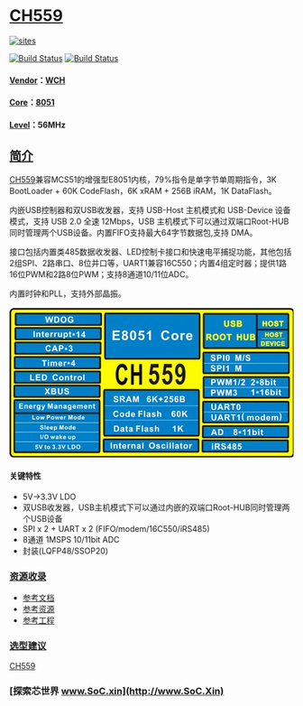 ﻿# [CH559](https://github.com/SoCXin/CH559)

[![sites](http://182.61.61.133/link/resources/SoC.png)](http://www.SoC.Xin)

[![Build Status](https://github.com/SoCXin/CH552/workflows/project/badge.svg)](https://github.com/SoCXin/CH552/actions/workflows/project.yml)
[![Build Status](https://github.com/SoCXin/CH552/workflows/src/badge.svg)](https://github.com/SoCXin/CH552/actions/workflows/src.yml)

#### [Vendor](https://github.com/SoCXin/Vendor)：[WCH](http://www.wch.cn/)
#### [Core](https://github.com/SoCXin/8051)：[8051](https://github.com/SoCXin/8051)
#### [Level](https://github.com/SoCXin/Level)：56MHz
## [简介](https://github.com/SoCXin/CH559/wiki)

[CH559](https://github.com/SoCXin/CH559)兼容MCS51的增强型E8051内核，79%指令是单字节单周期指令，3K BootLoader + 60K CodeFlash，6K xRAM + 256B iRAM，1K DataFlash。

内嵌USB控制器和双USB收发器，支持 USB-Host 主机模式和 USB-Device 设备模式，支持 USB 2.0 全速 12Mbps，USB 主机模式下可以通过双端口Root-HUB 同时管理两个USB设备。内置FIFO支持最大64字节数据包,支持 DMA。

接口包括内置类485数据收发器、LED控制卡接口和快速电平捕捉功能，其他包括2组SPI、2路串口、8位并口等，UART1兼容16C550；内置4组定时器；提供1路16位PWM和2路8位PWM；支持8通道10/11位ADC。

内置时钟和PLL，支持外部晶振。


[![sites](docs/CH559.png)](http://www.wch.cn/products/CH559.html)

#### 关键特性

* 5V->3.3V LDO
* 双USB收发器，USB主机模式下可以通过内嵌的双端口Root-HUB同时管理两个USB设备
* SPI x 2 + UART x 2 (FIFO/modem/16C550/iRS485)
* 8通道 1MSPS 10/11bit ADC
* 封装(LQFP48/SSOP20)

### [资源收录](https://github.com/SoCXin)

* [参考文档](docs/)
* [参考资源](src/)
* [参考工程](project/)

### [选型建议](https://github.com/SoCXin)

[CH559](https://github.com/SoCXin/CH559)

###  [探索芯世界 www.SoC.xin](http://www.SoC.Xin)
